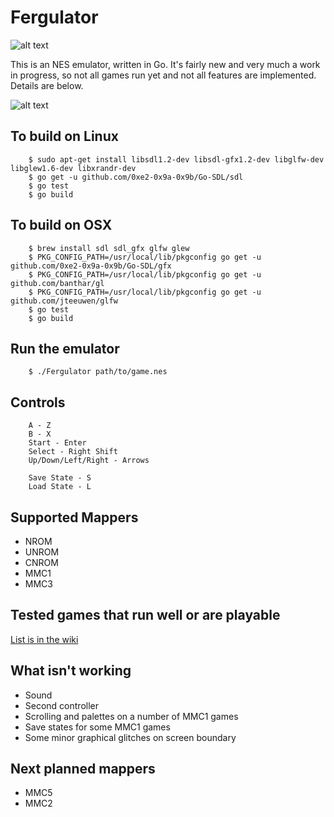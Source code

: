 Fergulator
==========
![alt text](https://secure.travis-ci.org/scottferg/Fergulator.png "Travis build status")

This is an NES emulator, written in Go. It's fairly new and very much a work in progress, so not all games run yet and not all features are implemented. Details are below.

![alt text](http://i.imgur.com/QGwdl.png "Metroid")

## To build on Linux

        $ sudo apt-get install libsdl1.2-dev libsdl-gfx1.2-dev libglfw-dev libglew1.6-dev libxrandr-dev
        $ go get -u github.com/0xe2-0x9a-0x9b/Go-SDL/sdl
        $ go test
        $ go build

## To build on OSX

        $ brew install sdl sdl_gfx glfw glew
        $ PKG_CONFIG_PATH=/usr/local/lib/pkgconfig go get -u github.com/0xe2-0x9a-0x9b/Go-SDL/gfx
        $ PKG_CONFIG_PATH=/usr/local/lib/pkgconfig go get -u github.com/banthar/gl
        $ PKG_CONFIG_PATH=/usr/local/lib/pkgconfig go get -u github.com/jteeuwen/glfw
        $ go test
        $ go build

## Run the emulator

        $ ./Fergulator path/to/game.nes

## Controls

        A - Z
        B - X
        Start - Enter
        Select - Right Shift
        Up/Down/Left/Right - Arrows

        Save State - S
        Load State - L

## Supported Mappers

* NROM
* UNROM
* CNROM
* MMC1
* MMC3

## Tested games that run well or are playable

[List is in the wiki](https://github.com/scottferg/Fergulator/wiki/Tested-Games)

## What isn't working

* Sound
* Second controller
* Scrolling and palettes on a number of MMC1 games
* Save states for some MMC1 games
* Some minor graphical glitches on screen boundary

## Next planned mappers

* MMC5
* MMC2
